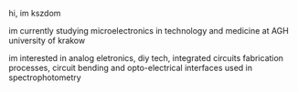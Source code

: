 hi, im kszdom

im currently studying microelectronics in technology and medicine at AGH university of krakow

im interested in analog eletronics, diy tech, integrated circuits fabrication processes, circuit bending and opto-electrical interfaces used in spectrophotometry
